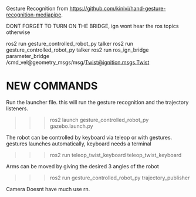 Gesture Recognition from https://github.com/kinivi/hand-gesture-recognition-mediapipe.


DONT FORGET TO TURN ON THE BRIDGE, ign wont hear the ros topics otherwise



ros2 run gesture_controlled_robot_py talker
ros2 run gesture_controlled_robot_py talker
ros2 run ros_ign_bridge parameter_bridge /cmd_vel@geometry_msgs/msg/Twist@ignition.msgs.Twist



# NEW COMMANDS
Run the launcher file. this will run the gesture recognition and the trajectory listeners.
>>>ros2 launch gesture_controlled_robot_py gazebo.launch.py 

The robot can be controlled by keyboard via teleop or with gestures. gestures launches automatically,
keyboard needs a terminal
>>>ros2 run teleop_twist_keyboard teleop_twist_keyboard


Arms can be moved by giving the desired 3 angles of the robot
>>>ros2 run gesture_controlled_robot_py trajectory_publisher 


Camera Doesnt have much use rn.